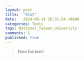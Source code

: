 ```yaml
---
layout: post
title:  "Slot"
date:   2024-09-14 16:31:54 +0800
categories: Tools
tags: National_Taiwan_University
comments: 1
published: true
---
```


> Have fun here!

<html lang="zh-Hant">
<head>
    <meta charset="UTF-8">
    <meta name="viewport" content="width=device-width, initial-scale=1.0">
		<title>抽籤機</title>
		<style>
			body{font-family: consolas;
			
			button{
				border-radius: 50px;
				background-color: #fff6a8;
				font-size: 24px;
				border-style: outset; 
				height: 45px;
				width: 150px;
				margin: 20px;
			}
			
			<!-- #box{position: absolute;
			top: 170px;
			left: 400px;} -->
			
			#MealChoice{
				background-color:#dedede;
				font-size: 60px; 
				margin:20px;
				padding: 30px 100px;
				width: 600px;
				border-radius: 100px;
				text-align: center;}
		</style>
	</head>
	
	<body>
    
		<div id="box">
        <br><br>
		<div id="MealChoice" style="font-size: 60px">　</div><br><br>
		&nbsp;&nbsp;<button id="btn1" onclick="brSlot()">抽早餐</button>&nbsp;&nbsp;&nbsp;&nbsp;&nbsp;&nbsp;&nbsp;&nbsp;<button id="btn2" onclick="lndrSlot()">抽午、晚餐</button>
		<br><br>
		</div>
		<div id="result"></div>
		<script>	
			var br = ["台北早餐名店1", "台北早餐名店2", "台北早餐名店3", "台北早餐名店4", "台北早餐名店5"];
			var lndr = ["台北午晚餐名店1", "台北午晚餐名店2", "台北午晚餐名店3", "台北午晚餐名店4", "台北午晚餐名店5"];
			
			function brRand(){
				var x = Math.floor(Math.random() * (br.length));	
				document.getElementById("MealChoice").innerHTML = br[x];	
				for(var i=1;i<13;i++){
					var a=Math.floor(Math.random()*255);
					var b=Math.floor(Math.random()*255);
					var c=Math.floor(Math.random()*255);
					document.getElementById("MealChoice").style.color = "rgb(" + a + "," + b + "," + c + ")";
				}					
			}
			
			function lndrRand(){
				var y = Math.floor(Math.random() * (lndr.length));	
				document.getElementById("MealChoice").innerHTML = lndr[y];	
				for(var i=1;i<13;i++){
					var a=Math.floor(Math.random()*255);
					var b=Math.floor(Math.random()*255);
					var c=Math.floor(Math.random()*255);
					document.getElementById("MealChoice").style.color = "rgb(" + a + "," + b + "," + c + ")";
				}
			}
			
			var counter=0;
			var id = "";
			function brSlot(){	
				counter++;
				if(counter%2==1){
					document.getElementById("btn1").innerHTML = "停止!";
					id = setInterval(brRand, 75);
				}
				if(counter%2==0){
					clearInterval(id);
					document.getElementById("btn1").innerHTML = "抽早餐";
				}
			}
			
			var countera = 0;
			var ida = "";			
			function lndrSlot(){	
				countera++;
				if(countera%2==1){
					document.getElementById("btn2").innerHTML = "停止!";
					ida = setInterval(lndrRand, 75);
				}
				if(countera%2==0){
					clearInterval(ida);
					document.getElementById("btn2").innerHTML = "抽午、晚餐";
				}
			}
				
		</script>



	</body>
</html>

